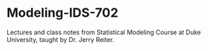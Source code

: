 # Modeling-IDS-702

Lectures and class notes from Statistical Modeling Course at Duke University, taught by Dr. Jerry Reiter.
